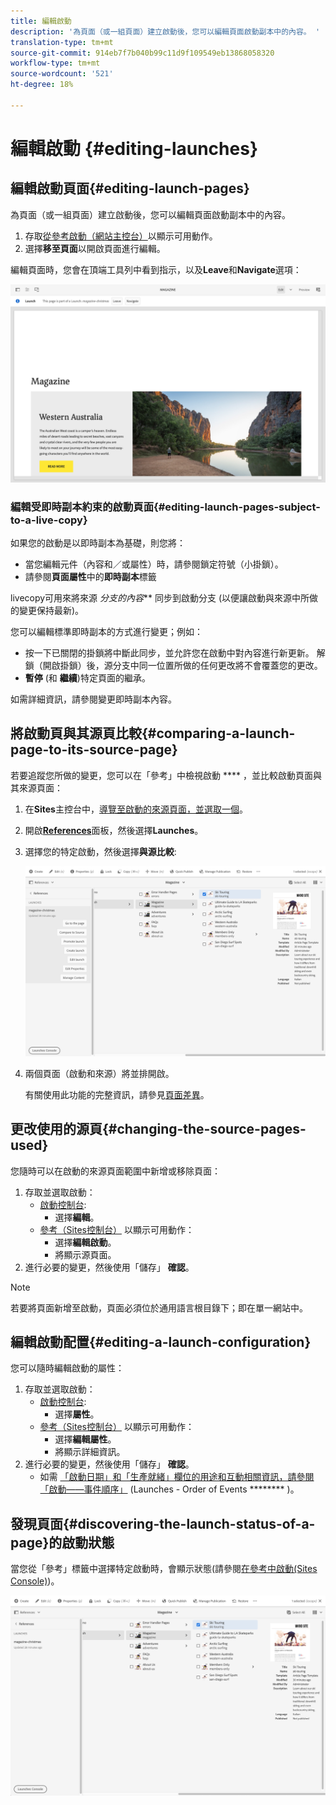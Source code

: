 ```yaml
---
title: 編輯啟動
description: '為頁面（或一組頁面）建立啟動後，您可以編輯頁面啟動副本中的內容。 '
translation-type: tm+mt
source-git-commit: 914eb7f7b040b99c11d9f109549eb13868058320
workflow-type: tm+mt
source-wordcount: '521'
ht-degree: 18%

---
```



# 編輯啟動 {#editing-launches}

## 編輯啟動頁面{#editing-launch-pages}

為頁面（或一組頁面）建立啟動後，您可以編輯頁面啟動副本中的內容。

1. 存取[從參考啟動（網站主控台）](/help/sites-cloud/authoring/launches/overview.md#launches-in-references-sites-console)以顯示可用動作。
1. 選擇&#x200B;**移至頁面**&#x200B;以開啟頁面進行編輯。

編輯頁面時，您會在頂端工具列中看到指示，以及&#x200B;**Leave**&#x200B;和&#x200B;**Navigate**&#x200B;選項：

![離開頁面編輯器並導覽啟動](/help/sites-cloud/authoring/assets/launches-edit-01.png)

### 編輯受即時副本約束的啟動頁面{#editing-launch-pages-subject-to-a-live-copy}

如果您的啟動是以即時副本為基礎，則您將：<!--If your launch is based upon a [live copy](/help/sites-administering/msm.md) then you will:-->

* 當您編輯元件（內容和／或屬性）時，請參閱鎖定符號（小掛鎖）。
* 請參閱&#x200B;**頁面屬性**&#x200B;中的&#x200B;**即時副本**&#x200B;標籤

livecopy可用來將來源 *分支的內容*** 同步到啟動分支 (以便讓啟動與來源中所做的變更保持最新)。

您可以編輯標準即時副本的方式進行變更；例如：

* 按一下已關閉的掛鎖將中斷此同步，並允許您在啟動中對內容進行新更新。 解鎖（開啟掛鎖）後，源分支中同一位置所做的任何更改將不會覆蓋您的更改。
* **暫停** (和 **繼續**)特定頁面的繼承。

如需詳細資訊，請參閱變更即時副本內容。<!--See [Changing Live Copy Content](/help/sites-administering/msm-livecopy.md#changing-live-copy-content) for further information.-->

## 將啟動頁與其源頁比較{#comparing-a-launch-page-to-its-source-page}

若要追蹤您所做的變更，您可以在「參考」中檢視啟動 **** ，並比較啟動頁面與其來源頁面：

1. 在&#x200B;**Sites**&#x200B;主控台中，[導覽至啟動的來源頁面，並選取一個](/help/sites-cloud/authoring/getting-started/basic-handling.md#viewing-and-selecting-resources)。
1. 開啟&#x200B;**[References](/help/sites-cloud/authoring/getting-started/basic-handling.md#references)**&#x200B;面板，然後選擇&#x200B;**Launches**。
1. 選擇您的特定啟動，然後選擇&#x200B;**與源比較**:

   ![比較啟動與來源](/help/sites-cloud/authoring/assets/launches-compare.png)

1. 兩個頁面（啟動和來源）將並排開啟。

   有關使用此功能的完整資訊，請參見[頁面差異](/help/sites-cloud/authoring/features/page-diff.md)。

## 更改使用的源頁{#changing-the-source-pages-used}

您隨時可以在啟動的來源頁面範圍中新增或移除頁面：

1. 存取並選取啟動：
   * [啟動控制台](/help/sites-cloud/authoring/launches/overview.md#the-launches-console):
      * 選擇&#x200B;**編輯**。
   * [參考（Sites控制台）](/help/sites-cloud/authoring/launches/overview.md#launches-in-references-sites-console) 以顯示可用動作：
      * 選擇&#x200B;**編輯啟動**。
      * 將顯示源頁面。
1. 進行必要的變更，然後使用「儲存」 **確認**。

>[!NOTE]
>
>若要將頁面新增至啟動，頁面必須位於通用語言根目錄下；即在單一網站中。

## 編輯啟動配置{#editing-a-launch-configuration}

您可以隨時編輯啟動的屬性：

1. 存取並選取啟動：
   * [啟動控制台](/help/sites-cloud/authoring/launches/overview.md#the-launches-console):
      * 選擇&#x200B;**屬性**。
   * [參考（Sites控制台）](/help/sites-cloud/authoring/launches/overview.md#launches-in-references-sites-console) 以顯示可用動作：
      * 選擇&#x200B;**編輯屬性**。
      * 將顯示詳細資訊。
1. 進行必要的變更，然後使用「儲存」 **確認**。
   * 如需 [「啟動日期」和「生產就緒」欄位的用途和互動相關資訊，請參閱「啟動——事件順序」](/help/sites-cloud/authoring/launches/overview.md#launches-the-order-of-events) (Launches - Order of Events ******** )。

## 發現頁面{#discovering-the-launch-status-of-a-page}的啟動狀態

當您從「參考」標籤中選擇特定啟動時，會顯示狀態(請參閱[在參考中啟動(Sites Console)](/help/sites-cloud/authoring/launches/overview.md#launches-in-references-sites-console))。

![發現啟動狀態](/help/sites-cloud/authoring/assets/launches-status.png)
